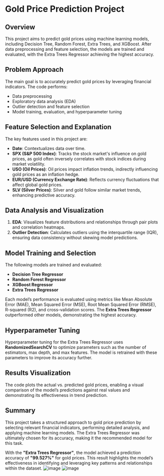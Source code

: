 # Gold Price Prediction Project

## Overview
This project aims to predict gold prices using machine learning models, including Decision Tree, Random Forest, Extra Trees, and XGBoost. After data preprocessing and feature selection, the models are trained and evaluated, with the Extra Trees Regressor achieving the highest accuracy.

## Problem Approach
The main goal is to accurately predict gold prices by leveraging financial indicators. The code performs:
- Data preprocessing
- Exploratory data analysis (EDA)
- Outlier detection and feature selection
- Model training, evaluation, and hyperparameter tuning

## Feature Selection and Explanation
The key features used in this project are:
- **Date**: Contextualizes data over time.
- **SPX (S&P 500 Index)**: Tracks the stock market's influence on gold prices, as gold often inversely correlates with stock indices during market volatility.
- **USO (Oil Prices)**: Oil prices impact inflation trends, indirectly influencing gold prices as an inflation hedge.
- **EUR/USD (Currency Exchange Rate)**: Reflects currency fluctuations that affect global gold prices.
- **SLV (Silver Prices)**: Silver and gold follow similar market trends, enhancing predictive accuracy.

## Data Analysis and Visualization
1. **EDA**: Visualizes feature distributions and relationships through pair plots and correlation heatmaps.
2. **Outlier Detection**: Calculates outliers using the interquartile range (IQR), ensuring data consistency without skewing model predictions.

## Model Training and Selection
The following models are trained and evaluated:
- **Decision Tree Regressor**
- **Random Forest Regressor**
- **XGBoost Regressor**
- **Extra Trees Regressor**

Each model’s performance is evaluated using metrics like Mean Absolute Error (MAE), Mean Squared Error (MSE), Root Mean Squared Error (RMSE), R-squared (R2), and cross-validation scores. The **Extra Trees Regressor** outperformed other models, demonstrating the highest accuracy.

## Hyperparameter Tuning
Hyperparameter tuning for the Extra Trees Regressor uses **RandomizedSearchCV** to optimize parameters such as the number of estimators, max depth, and max features. The model is retrained with these parameters to improve its accuracy further.

## Results Visualization
The code plots the actual vs. predicted gold prices, enabling a visual comparison of the model’s predictions against real values and demonstrating its effectiveness in trend prediction.

## Summary
This project takes a structured approach to gold price prediction by selecting relevant financial indicators, performing detailed analysis, and applying machine learning models. The Extra Trees Regressor was ultimately chosen for its accuracy, making it the recommended model for this task.

With the **"Extra Trees Regressor"**, the model achieved a prediction accuracy of **"99.527%"** for gold prices. This result highlights the model’s effectiveness in identifying and leveraging key patterns and relationships within the dataset.
![image](https://github.com/user-attachments/assets/876229fe-5e36-43f3-a4d4-6cf9161fca02)
![image](https://github.com/user-attachments/assets/df6cac16-d98e-42b7-adf0-2455c5442020)

